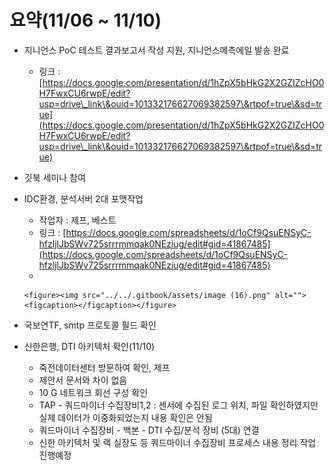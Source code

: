 # 요약(11/06 \~ 11/10)



*   지니언스 PoC 테스트 결과보고서 작성 지원, 지니언스메측에일 발송 완료

    * 링크 : [https://docs.google.com/presentation/d/1hZpX5bHkG2X2GZIZcHO0H7FwxCU6rwpE/edit?usp=drive\_link\&ouid=101332176627069382597\&rtpof=true\&sd=true](https://docs.google.com/presentation/d/1hZpX5bHkG2X2GZIZcHO0H7FwxCU6rwpE/edit?usp=drive\_link\&ouid=101332176627069382597\&rtpof=true\&sd=true)


* 깃북 세미나 참여
* IDC환경, 분석서버 2대 포맷작업
  * 작업자 : 제프, 베스트
  * 링크 : [https://docs.google.com/spreadsheets/d/1oCf9QsuENSyC-hfzljlJbSWv725srrrmmqak0NEziug/edit#gid=41867485](https://docs.google.com/spreadsheets/d/1oCf9QsuENSyC-hfzljlJbSWv725srrrmmqak0NEziug/edit#gid=41867485)
  *

      <figure><img src="../../.gitbook/assets/image (16).png" alt=""><figcaption></figcaption></figure>
* 국보연TF, smtp 프로토콜 필드 확인
* 신한은행, DTI 아키텍처 확인(11/10)
  * 죽전데이터센터 방문하여 확인, 제프
  * 제안서 문서와 차이 없음
  * 10 G 네트워크 회선 구성 확인
  * TAP - 쿼드마이너 수집장비1,2 : 센서에 수집된 로그 위치, 파일 확인하였지만 실제 데이터가 이중화되었는지 내용 확인은 안됨
  * 쿼드마이너 수집장비 - 백본 - DTI 수집/분석 장비 (5대) 연결&#x20;
  * 신한 아키텍처 및 랙 실장도 등 쿼드마이너 수집장비 프로세스 내용 정리 작업 진행예정

